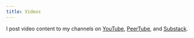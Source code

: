 ```yaml
---
title: Videos
---
```

I post video content to my channels on [YouTube](https://youtube.com/@jonaharagon), [PeerTube](https://neat.tube/c/jonah_channel/videos), and [Substack](https://jonaharagon.substack.com).

